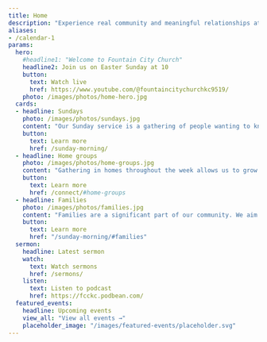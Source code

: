 ```yaml
---
title: Home
description: "Experience real community and meaningful relationships at Fountain City Church. Worship with Christ-centered followers who desire to know and glorify God and serve their community."
aliases:
- /calendar-1
params:
  hero:
    #headline1: "Welcome to Fountain City Church"
    headline2: Join us on Easter Sunday at 10
    button:
      text: Watch live
      href: https://www.youtube.com/@fountaincitychurchkc9519/
    photo: /images/photos/home-hero.jpg
  cards:
  - headline: Sundays
    photo: /images/photos/sundays.jpg
    content: "Our Sunday service is a gathering of people wanting to know God. Together we worship God and learn from Him as we sing, pray, and hear from Scripture."
    button:
      text: Learn more
      href: /sunday-morning/
  - headline: Home groups
    photo: /images/photos/home-groups.jpg
    content: "Gathering in homes throughout the week allows us to grow in relationship with God and others. Our groups share meals, discuss life and God's Word, and pray for one another."
    button:
      text: Learn more
      href: /connect/#home-groups
  - headline: Families
    photo: /images/photos/families.jpg
    content: "Families are a significant part of our community. We aim to help kids of all ages grow as faithful followers of Jesus as we assist parents to raise them in the ways of God."
    button:
      text: Learn more
      href: "/sunday-morning/#families"
  sermon:
    headline: Latest sermon
    watch:
      text: Watch sermons
      href: /sermons/
    listen:
      text: Listen to podcast
      href: https://fcckc.podbean.com/
  featured_events:
    headline: Upcoming events
    view_all: "View all events →"
    placeholder_image: "/images/featured-events/placeholder.svg"
---
```

